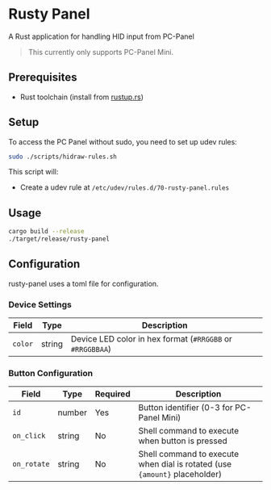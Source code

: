 # Rusty Panel

A Rust application for handling HID input from PC-Panel

> This currently only supports PC-Panel Mini.

## Prerequisites

- Rust toolchain (install from [rustup.rs](https://rustup.rs))

## Setup

To access the PC Panel without sudo, you need to set up udev rules:

```bash
sudo ./scripts/hidraw-rules.sh
```

This script will:
- Create a udev rule at `/etc/udev/rules.d/70-rusty-panel.rules`

## Usage

```bash
cargo build --release
./target/release/rusty-panel
```

## Configuration

rusty-panel uses a toml file for configuration.

### Device Settings

| Field | Type | Description |
|-------|------|-------------|
| `color` | string | Device LED color in hex format (`#RRGGBB` or `#RRGGBBAA`) |

### Button Configuration

| Field | Type | Required | Description |
|-------|------|----------|-------------|
| `id` | number | Yes | Button identifier (0-3 for PC-Panel Mini) |
| `on_click` | string | No | Shell command to execute when button is pressed |
| `on_rotate` | string | No | Shell command to execute when dial is rotated (use `{amount}` placeholder) |
